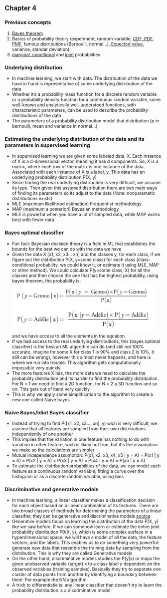 ## Chapter 4

### Previous concepts

1. [Bayes theorem](https://www.youtube.com/watch?v=HZGCoVF3YvM&ab_channel=3Blue1Brown)
2. Basics of probability theory (experiment, random variable, [CDF, PDF, PMF](https://www.youtube.com/watch?v=YXLVjCKVP7U&t=17s&ab_channel=zedstatistics), famous distributions (Bernoulli, normal...), [Expected value](https://en.wikipedia.org/wiki/Expected_value), variance, standar deviation)
3. [marginal, conditional](https://www.youtube.com/watch?v=xu-HhF3SpbE&ab_channel=DataMListic) and [joint](https://www.youtube.com/watch?v=CQS4xxz-2s4&ab_channel=IntelligentSystemsLab) probabilities

### Underlying distribution

- In machine learning, we start with data. The distribution of the data we have in hand is representative of some underlying distribution of the data
- Whether it’s a probability mass function for a discrete random variable or a probability density function for a continuous random variable, some well-known and analytically well-understood functions, with characteristic parameters, can be used to describe the probability distributions of the data
- The parameters of a probability distribution model that distribution (p in bernoulli, mean and variance in normal...)

### Estimating the underlying distribution of the data and its parameters in supervised learning

- In supervised learning we are given some labeled data, X. Each instance of X is a d-dimensional vector, meaning it has d components. So, X is a matrix, where each row of the matrix is one instance of the data. Associated with each instance of X is a label, y. This data has an underlying probability distribution P(X, y)
- Since finding the real underlying distribution is very difficult, we assume its type. Then given this assumed distribution there are two main ways of finding its parameters so its adjust to the data (Note: nonparametic distributions exists)
- MLE (maximum likelihood estimation) Frequentist methodology
- MAP (maximum a posteriori) Bayesian methodology
- MLE is powerful when you have a lot of sampled data, while MAP works best with fewer data

### Bayes optimal classifier

- Fun fact: Bayesian decision theory is a field in ML that establishes the bounds for the best we can do with the data we have
- Given the data X [x1, x2, x3... xn] and the classes y, for each class, if we figure out the distribution P(X, y=some class) for each class (class-conditional probability, we could know it, or estimate it using MLE, MAP or other method). We could calculate P(y=some class, X) for all the classes and then choose the one that has the highest probability, using bayes theorem, the probability is:\
![bayesian](imgs/bayesian_optimal_classifier.PNG)\
and we have access to all the elements in the equation
- If we had access to the real underlying distributions, this (bayes optimal classifier) is the best an ML algorithm can do (and still not 100% accurate, imagine for some X for class 1 is 90% and class 2 is 10%, it still can be wrong), however this almost never happens, and here is where we run into trouble. This algorithm gets computationally impossible very quickly
- The more features X has, the more data we need to calculate the probability distribution and its harder to find the probability distribution. For N = 1 we need to find a 2D function, for N = 2 a 3D function and so on. This gets out of hand very quickly
- This is why we apply some simplification to the algorithm to create a new one called Naive bayes 

### Naive Bayes/Idiot Bayes classifier
- Instead of trying to find P([x1, x2, x3..., xn], y) wich is very difficult, we assume that all features are sampled from their own distributions independently of one another
- This implies that the variation in one feature has nothing to do with variation in other feature, wich is likely not true, but it's the assumption we make so the calculations are simpler
-  Mutual independence assumption: P(x1, x2, x3, x4, x5 | y = A) = P(x1 | y = A) × P(x2 | y = A) × P(x3 | y = A) × P(x4 | y = A) × P(x5 | y = A)
-  To estimate the distribution probabilities of the data, we can model each feature as a continuous random variable, fitting a curve over the histogram or as a discrete random variable, using bins

### Discriminative and generative models

- In machine learning, a linear classifier makes a classification decision for each object based on a linear combination of its features. There are two broad classes of methods for determining the parameters of a linear classifier, they can be generative and discriminative models [source](https://en.wikipedia.org/wiki/Linear_classifier)
- Generative models focus on learning the distribution of the data P(X, y) like we saw before. If we can somehow learn or estimate the entire joint probability distribution Pθ(X, y), which is some complex surface in a hyperdimensional space, we will have a model of all the data, the feature vectors, and the labels. This enables us to do something very powerful: generate new data that resemble the training data by sampling from the distribution. This is why they are called Generative models
- On the other hand, discriminative models studies the P(y|x) or maps the given unobserved variable (target) x to a class label y dependent on the observed variables (training samples). Basically they try to separate one cluster of data points from another by identifying a boundary between them. For example the NN algorithm.
- A trick to differentiatie is: any linear classifier that doesn't try to learn the probability distribution is a discriminative model.


